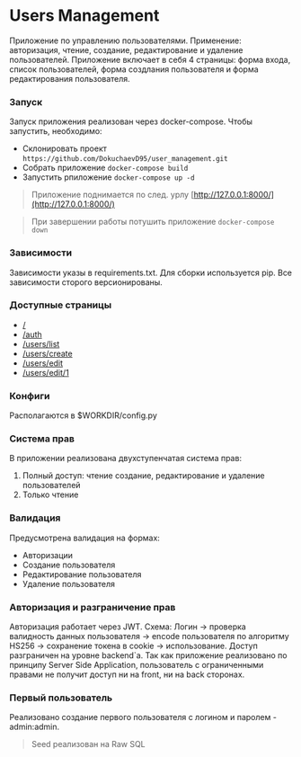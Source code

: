 # Users Management

Приложение по управлению пользователями. Применение: авторизация, чтение, создание, редактирование и удаление пользователей.
Приложение включает в себя 4 страницы: форма входа, список пользователей, форма создлания пользователя и
форма редактирования пользователя.

### Запуск

Запуск приложения реализован через docker-compose. Чтобы запустить, необходимо:

 - Склонировать проект `https://github.com/DokuchaevD95/user_management.git`
 - Собрать приложение `docker-compose build`
 - Запустить рпиложение `docker-compose up -d`

> Приложение поднимается по след. урлу [http://127.0.0.1:8000/](http://127.0.0.1:8000/)

> При завершении работы потушить приложение `docker-compose down`

### Зависимости

Зависимости указы в requirements.txt. Для сборки используется pip. Все зависимости сторого версионированы.

### Доступные страницы

- [/](http://127.0.0.1:8000/)
- [/auth](http://127.0.0.1:8000/auth)
- [/users/list](http://127.0.0.1:8000/users/list)
- [/users/create](http://127.0.0.1:8000/users/create)
- [/users/edit](http://127.0.0.1:8000/users/edit)
- [/users/edit/1](http://127.0.0.1:8000/users/edit/1)

### Конфиги

Располагаются в $WORKDIR/config.py

### Система прав

В приложении реализована двухступенчатая система прав:
1. Полный доступ: чтение создание, редактирование и удаление пользователей
2. Только чтение

### Валидация

Предусмотрена валидация на формах:
 - Авторизации
 - Создание пользователя
 - Редактирование пользователя
 - Удаление пользователя

### Авторизация и разграничение прав

Авторизация работает через JWT. Схема: Логин -> проверка валидность данных пользователя ->
encode пользователя по алгоритму HS256 -> сохранение токена в cookie -> использование.
Доступ разграничен на уровне backend`a. Так как приложение реализовано по принципу Server Side Application,
пользователь с ограниченными правами не получит доступ ни на front, ни на back сторонах.


### Первый пользователь

Реализовано создание первого пользователя с логином и паролем  - admin:admin.
> Seed реализован на Raw SQL

